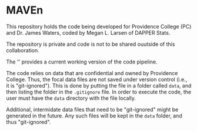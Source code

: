 # MAVEn

This repository holds the code being developed for Providence College (PC) and Dr. James Waters, coded by Megan L. Larsen of DAPPER Stats. 

The repository is private and code is not to be shared ouutside of this collaboration.

The '' provides a current working version of the code pipeline.

The code relies on data that are confidential and owned by Providence College. Thus, the focal data files are not saved under version control (i.e., it is "git-ignored"). This is done by putting the file in a folder called `data`, and then listing the folder in the `.gitignore` file. In order to execute the code, the user must have the `data` directory with the file locally. 

Additional, intermidate data files that need to be "git-ignored" might be generated in the future. Any such files will be kept in the `data` folder, and  thus "git-ignored".